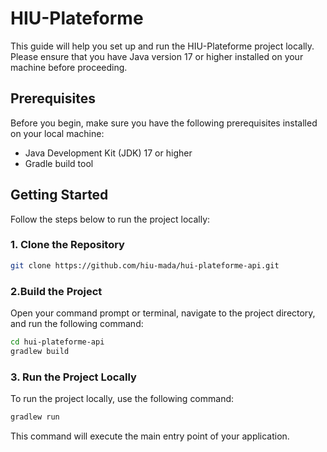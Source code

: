 # HIU-Plateforme

This guide will help you set up and run the HIU-Plateforme project locally. Please ensure that you have Java version 17 or higher installed on your machine before proceeding.

## Prerequisites

Before you begin, make sure you have the following prerequisites installed on your local machine:

- Java Development Kit (JDK) 17 or higher
- Gradle build tool

## Getting Started

Follow the steps below to run the project locally:

### 1. Clone the Repository

```bash
git clone https://github.com/hiu-mada/hui-plateforme-api.git
```

### 2.Build the Project
Open your command prompt or terminal, navigate to the project directory, and run the following command:
```bash
cd hui-plateforme-api
gradlew build
```

### 3. Run the Project Locally
To run the project locally, use the following command:
```bash
gradlew run
```
This command will execute the main entry point of your application.


